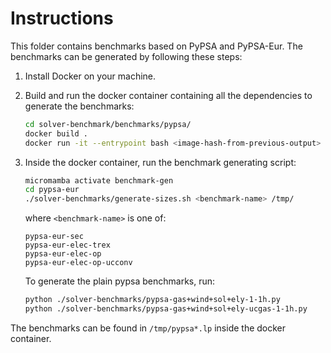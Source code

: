# Instructions

This folder contains benchmarks based on PyPSA and PyPSA-Eur. The benchmarks can be generated by following these steps:

1. Install Docker on your machine.

1. Build and run the docker container containing all the dependencies to generate the benchmarks:
     ```sh
     cd solver-benchmark/benchmarks/pypsa/
     docker build .
     docker run -it --entrypoint bash <image-hash-from-previous-output>
     ```

1. Inside the docker container, run the benchmark generating script:
     ```sh
     micromamba activate benchmark-gen
     cd pypsa-eur
     ./solver-benchmarks/generate-sizes.sh <benchmark-name> /tmp/
     ```
     where `<benchmark-name>` is one of:
     ```
     pypsa-eur-sec
     pypsa-eur-elec-trex
     pypsa-eur-elec-op
     pypsa-eur-elec-op-ucconv
     ```
     To generate the plain pypsa benchmarks, run:
     ```sh
     python ./solver-benchmarks/pypsa-gas+wind+sol+ely-1-1h.py
     python ./solver-benchmarks/pypsa-gas+wind+sol+ely-ucgas-1-1h.py
     ```

The benchmarks can be found in `/tmp/pypsa*.lp` inside the docker container.
